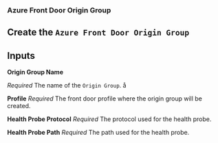 ### Azure Front Door Origin Group

Create the `Azure Front Door Origin Group`  
---
## Inputs

**Origin Group Name**

*Required*
The name of the `Origin Group`. å

**Profile**
*Required*
The front door profile where the origin group will be created.

**Health Probe Protocol**
*Required*
The protocol used for the health probe.

**Health Probe Path**
*Required*
The path used for the health probe.